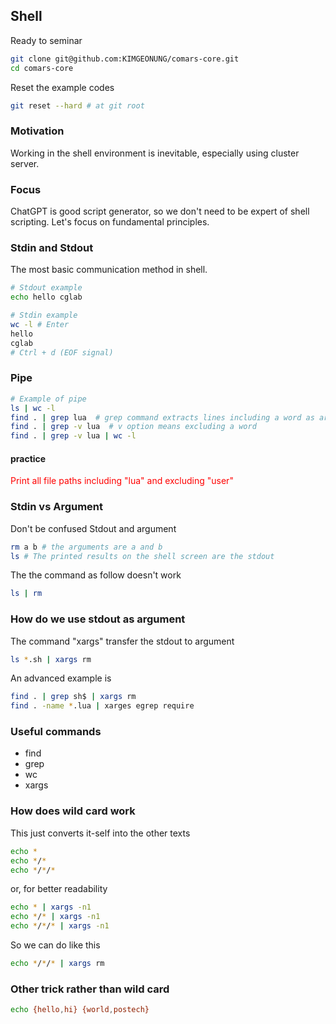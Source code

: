 ## Shell

Ready to seminar

```sh
git clone git@github.com:KIMGEONUNG/comars-core.git 
cd comars-core
```

Reset the example codes
```sh
git reset --hard # at git root
```

### Motivation

Working in the shell environment is inevitable, especially using cluster server.


### Focus

ChatGPT is good script generator, so we don't need to be expert of shell scripting.
Let's focus on fundamental principles.


### Stdin and Stdout

The most basic communication method in shell.

```sh
# Stdout example
echo hello cglab
```

```sh
# Stdin example
wc -l # Enter
hello
cglab
# Ctrl + d (EOF signal)
```

### Pipe 

```sh
# Example of pipe
ls | wc -l
find . | grep lua  # grep command extracts lines including a word as argument
find . | grep -v lua  # v option means excluding a word 
find . | grep -v lua | wc -l
```

#### practice

<span style="color:red">
Print all file paths including "lua" and excluding "user"
</span>

### Stdin vs Argument


Don't be confused Stdout and argument

```sh
rm a b # the arguments are a and b
ls # The printed results on the shell screen are the stdout 
```

The the command as follow doesn't work

```sh
ls | rm
```

### How do we use stdout as argument

The command "xargs" transfer the stdout to argument

```sh
ls *.sh | xargs rm
```

An advanced example is
```sh
find . | grep sh$ | xargs rm
find . -name *.lua | xarges egrep require
```

### Useful commands
- find
- grep
- wc 
- xargs

### How does wild card work

This just converts it-self into the other texts

```sh
echo *
echo */*
echo */*/*
```

or, for better readability

```sh
echo * | xargs -n1
echo */* | xargs -n1
echo */*/* | xargs -n1
```


So we can do like this

```sh
echo */*/* | xargs rm
```

### Other trick rather than wild card

```sh
echo {hello,hi} {world,postech}
```
